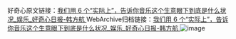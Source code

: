 好奇心原文链接：[我们用 6 个“实际上”，告诉你音乐这个生意眼下到底是什么状况_娱乐_好奇心日报-韩方航 ](https://www.qdaily.com/articles/10690.html)
WebArchive归档链接：[我们用 6 个“实际上”，告诉你音乐这个生意眼下到底是什么状况_娱乐_好奇心日报-韩方航 ](http://web.archive.org/web/20171115214518/http://www.qdaily.com/articles/10690.html)
![image](http://ww3.sinaimg.cn/large/007d5XDply1g3wc89cfcbj30u09z87wi)